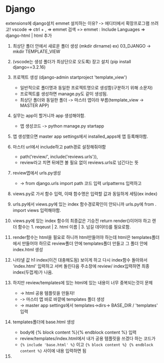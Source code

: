 # Django
extensions에 django설치
emmet 설치하는 이유? -> 에디터에서 확장프로그램 쓰려고!
vscode => ctrl + , => emmet 검색 => emmet : Include Languages => django-html | html 추가

1. 최상단 폴더 안에서 새로운 폴더 생성 (mkdir dirname) ex) 03_DJANGO -> mkdir TEMPLATE_VIEW

2. (vscode는 생성 폴더가 최상단으로 오도록)  장고 설치 (pip install django==3.2.16)  
   
3. 프로젝트 생성 (django-admin startproject 'template_view') 
    - 일반적으로 폴더명과 동일한 프로젝트명으로 생성함(구분하기 위해 소문자)
    - 프로젝트를 생성하면 manage.py도 같이 생성됨.
    - 최상단 폴더와 동일한 폴더 -> 마스터 앱이라 부름(template_view -> MASTER APP)
  
4. 실무는 app이 할거니까 app 생성해야함.
    - 앱 생성코드 -> python manage.py startapp <app name>

5. 앱 생성했으면 master app settings에서 installed_apps에 앱 등록해야함.

6. 마스터 url에서 include하고 path경로 설정해줘야함
    - path('review/', include('reviews.urls')),
    - review라고 치면 뒤에껀 볼 필요 없이 reviews.urls로 넘긴다는 뜻
  
7. review앱에서 urls.py생성
   - -> from django.urls import path 코드 입력 urlpatterns 입력하고
  
8. views.py로 가서 함수 입력, 이때 함수명은 입력할 값과 동일하게 세팅(ex index)

9. urls.py에서 views.py에 있는 index 함수경로확인이 안되니까 urls.py에 from . import views 입력해야함.

10. views.py에 있는 index 함수의 최종값은 기승전 return render()이어야 하고 렌더 함수는 1. reqeust | 2. html 이름 | 3. 넘길 데이터)를 필요로함.

11. render함수는 html을 필요로 하니까 html만들어야 하는데 html은 templates폴더에서 만들어야 하므로 review폴더 안에 templates폴더 만들고 그 폴더 안에 index.html 생성

12. 나타낼 값 h1 index(이건 대충해도됨) 보이게 하고
다시 index함수 돌아와서 'index.html' 입력하고 서버 돌린다음 주소창에 review/ index입력하면 최종 index(두껍게)가 나옴.

13. 하지만 review/templates에 있는 html에 있는 내용이 너무 중복되는것이 문제
    - -> html 공용 템플릿을 만들자!
    - -> 마스터 앱 바로 바깥에 templates 폴더 생성
    - -> master app settings에서 templates->dirs-> BASE_DIR / 'templates' 입력
  
14. templates폴더에 base.html 생성
    - body에 {% block content %}{% endblock content %} 입력
    - review/templates/index.html에서 내가 공용 템플릿을 쓰겠다 하는 코드가
    - `{% include 'base.html' %}` 이고 `{% block content %} {% endblock content %}` 사이에 내용 입력하면 됨

15. 